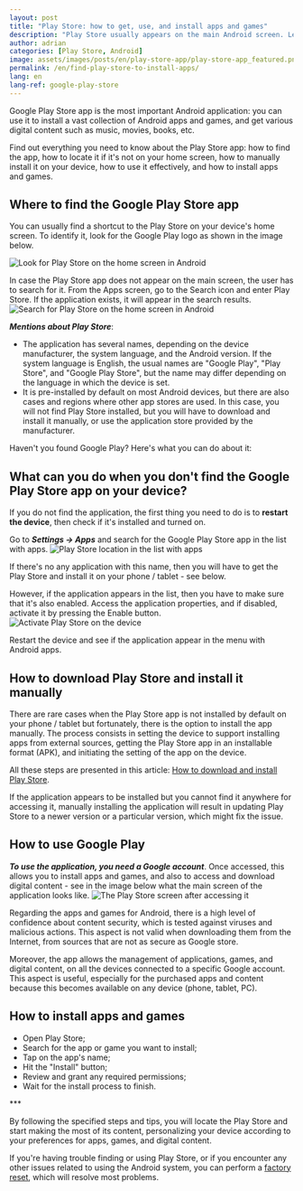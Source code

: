 ```yaml
---
layout: post
title: "Play Store: how to get, use, and install apps and games"
description: "Play Store usually appears on the main Android screen. Learn how to locate it if you can't find it, how to use it, and how to install apps and games"
author: adrian
categories: [Play Store, Android]
image: assets/images/posts/en/play-store-app/play-store-app_featured.png
permalink: /en/find-play-store-to-install-apps/
lang: en
lang-ref: google-play-store
---
```


Google Play Store app is the most important Android application: you can use it to install a vast collection of Android apps and games, and get various digital content such as music, movies, books, etc.

Find out everything you need to know about the Play Store app: how to find the app, how to locate it if it's not on your home screen, how to manually install it on your device, how to use it effectively, and how to install apps and games.

## Where to find the Google Play Store app

You can usually find a shortcut to the Play Store on your device's home screen. To identify it, look for the Google Play logo as shown in the image below.

<img alt="Look for Play Store on the home screen in Android" title="Look for Play Store on the home screen in Android" loading="lazy" class="article-image medium-width-img" src="{{site.baseurl}}/assets/images/posts/{{page.lang}}/play-store-app/play-store-on-the-main-screen.jpg">

In case the Play Store app does not appear on the main screen, the user has to search for it. From the Apps screen, go to the Search icon and enter Play Store. If the application exists, it will appear in the search results.
<img alt="Search for Play Store on the home screen in Android" title="Search for Play Store on the home screen in Android" loading="lazy" class="article-image medium-width-img" src="{{site.baseurl}}/assets/images/posts/{{page.lang}}/play-store-app/search-play-store-main-screen.jpg">

***Mentions about Play Store***:
- The application has several names, depending on the device manufacturer, the system language, and the Android version. If the system language is English, the usual names are "Google Play", "Play Store", and "Google Play Store", but the name may differ depending on the language in which the device is set.
- It is pre-installed by default on most Android devices, but there are also cases and regions where other app stores are used. In this case, you will not find Play Store installed, but you will have to download and install it manually, or use the application store provided by the manufacturer.

Haven't you found Google Play? Here's what you can do about it:

## What can you do when you don't find the Google Play Store app on your device?

If you do not find the application, the first thing you need to do is to **restart the device**, then check if it's installed and turned on.

Go to ***Settings → Apps*** and search for the Google Play Store app in the list with apps.
<img alt="Play Store location in the list with apps" title="Play Store location in the list with apps" loading="lazy" class="article-image large-width-img" src="{{site.baseurl}}/assets/images/posts/{{page.lang}}/play-store-app/play-store-in-apps-list.jpg">

If there's no any application with this name, then you will have to get the Play Store and install it on your phone / tablet - see below.

However, if the application appears in the list, then you have to make sure that it's also enabled. Access the application properties, and if disabled, activate it by pressing the Enable button.
<img alt="Activate Play Store on the device" title="Activate Play Store on the device" loading="lazy" class="article-image medium-width-img" src="{{site.baseurl}}/assets/images/posts/{{page.lang}}/play-store-app/activate-play-store-app.jpg">

Restart the device and see if the application appear in the menu with Android apps.

## How to download Play Store and install it manually

There are rare cases when the Play Store app is not installed by default on your phone / tablet but fortunately, there is the option to install the app manually. The process consists in setting the device to support installing apps from external sources, getting the Play Store app in an installable format (APK), and initiating the setting of the app on the device.

All these steps are presented in this article: [How to download and install Play Store]({{site.baseurl}}/en/download-and-install-play-store/).

If the application appears to be installed but you cannot find it anywhere for accessing it, manually installing the application will result in updating Play Store to a newer version or a particular version, which might fix the issue.

## How to use Google Play

***To use the application, you need a Google account***. Once accessed, this allows you to install apps and games, and also to access and download digital content - see in the image below what the main screen of the application looks like.
<img alt="The Play Store screen after accessing it" title="The Play Store screen after accessing it" loading="lazy" class="article-image medium-width-img" src="{{site.baseurl}}/assets/images/posts/{{page.lang}}/play-store-app/play-store-main-screen.jpg">

Regarding the apps and games for Android, there is a high level of confidence about content security, which is tested against viruses and malicious actions. This aspect is not valid when downloading them from the Internet, from sources that are not as secure as Google store.

Moreover, the app allows the management of applications, games, and digital content, on all the devices connected to a specific Google account. This aspect is useful, especially for the purchased apps and content because this becomes available on any device (phone, tablet, PC).

## How to install apps and games

- Open Play Store;
- Search for the app or game you want to install;
- Tap on the app's name;
- Hit the "Install" button;
- Review and grant any required permissions;
- Wait for the install process to finish.

<div class="post-bottom-stars">***</div>

By following the specified steps and tips, you will locate the Play Store and start making the most of its content, personalizing your device according to your preferences for apps, games, and digital content.

If you're having trouble finding or using Play Store, or if you encounter any other issues related to using the Android system, you can perform a [factory reset]({{site.baseurl}}/en/reset-android-to-factory-settings), which will resolve most problems.